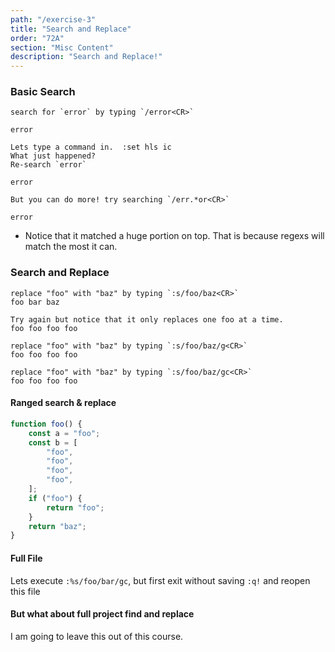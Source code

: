 ```yaml
---
path: "/exercise-3"
title: "Search and Replace"
order: "72A"
section: "Misc Content"
description: "Search and Replace!"
---
```


### Basic Search
```vim
search for `error` by typing `/error<CR>`

error

Lets type a command in.  :set hls ic
What just happened?
Re-search `error`

error

But you can do more! try searching `/err.*or<CR>`

error

```

* Notice that it matched a huge portion on top.  That is because regexs will
  match the most it can.

### Search and Replace
```vim
replace "foo" with "baz" by typing `:s/foo/baz<CR>`
foo bar baz

Try again but notice that it only replaces one foo at a time.  
foo foo foo foo

replace "foo" with "baz" by typing `:s/foo/baz/g<CR>`
foo foo foo foo

replace "foo" with "baz" by typing `:s/foo/baz/gc<CR>`
foo foo foo foo

```

#### Ranged search & replace

```typescript
function foo() {
    const a = "foo";
    const b = [
        "foo",
        "foo",
        "foo",
        "foo",
    ];
    if ("foo") {
        return "foo";
    }
    return "baz";
}
```
#### Full File
Lets execute `:%s/foo/bar/gc`, but first exit without saving `:q!` and reopen
this file

#### But what about full project find and replace
I am going to leave this out of this course.  

